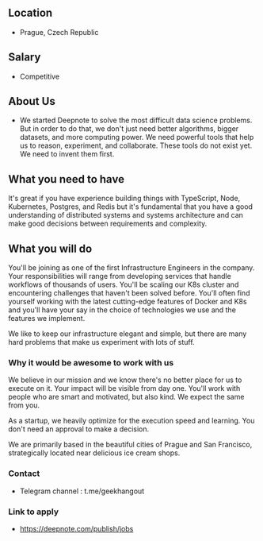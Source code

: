 ## Location

* Prague, Czech Republic 

## Salary

* Competitive 

## About Us

* We started Deepnote to solve the most difficult data science problems. But in order to do that, we don't just need better algorithms, bigger datasets, and more computing power. We need powerful tools that help us to reason, experiment, and collaborate. These tools do not exist yet. We need to invent them first.  

## What you need to have

It's great if you have experience building things with TypeScript, Node, Kubernetes, Postgres, and Redis but it's fundamental that you have a good understanding of distributed systems and systems architecture and can make good decisions between requirements and complexity.

## What you will do

You'll be joining as one of the first Infrastructure Engineers in the company. Your responsibilities will range from developing services that handle workflows of thousands of users. You'll be scaling our K8s cluster and encountering challenges that haven't been solved before. You'll often find yourself working with the latest cutting-edge features of Docker and K8s and you'll have your say in the choice of technologies we use and the features we implement.

We like to keep our infrastructure elegant and simple, but there are many hard problems that make us experiment with lots of stuff. 

### Why it would be awesome to work with us

We believe in our mission and we know there's no better place for us to execute on it. Your impact will be visible from day one. You'll work with people who are smart and motivated, but also kind. We expect the same from you.

As a startup, we heavily optimize for the execution speed and learning. You don't need an approval to make a decision.

We are primarily based in the beautiful cities of Prague and San Francisco, strategically located near delicious ice cream shops.

### Contact

* Telegram channel : t.me/geekhangout

### Link to apply

* https://deepnote.com/publish/jobs
